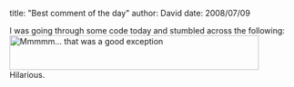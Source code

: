 
title: "Best comment of the day"
author: David
date: 2008/07/09

I was going through some code today and stumbled across the following: 
[<img title="Mmmmm... that was a good exception" style="border-right: 0px; border-top: 0px; border-left: 0px; border-bottom: 0px" height="61" alt="Mmmmm... that was a good exception" src="http://www.mohundro.com/blog/content/binary/WindowsLiveWriter/Bestcommentoftheday_8EDF/image_thumb.png" width="438" border="0">](http://www.mohundro.com/blog/content/binary/WindowsLiveWriter/Bestcommentoftheday_8EDF/image_2.png)  
Hilarious.

